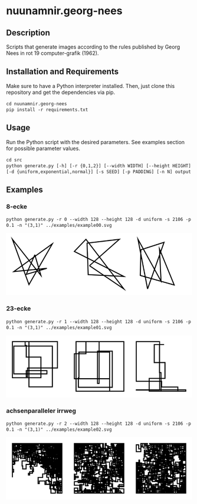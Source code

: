 # nuunamnir.georg-nees
## Description
Scripts that generate images according to the rules published by Georg Nees in rot 19 computer-grafik (1962).
## Installation and Requirements
Make sure to have a Python interpreter installed. Then, just clone this repository and get the dependencies via pip.
```
cd nuunamnir.georg-nees
pip install -r requirements.txt
```
## Usage
Run the Python script with the desired parameters. See examples section for possible parameter values.
```
cd src
python generate.py [-h] [-r {0,1,2}] [--width WIDTH] [--height HEIGHT] [-d {uniform,exponential,normal}] [-s SEED] [-p PADDING] [-n N] output
```
## Examples
### 8-ecke
```
python generate.py -r 0 --width 128 --height 128 -d uniform -s 2106 -p 0.1 -n "(3,1)" ../examples/example00.svg
```
![8-ecke example](examples/example00.svg)
### 23-ecke
```
python generate.py -r 1 --width 128 --height 128 -d uniform -s 2106 -p 0.1 -n "(3,1)" ../examples/example01.svg
```
![8-ecke example](examples/example01.svg)
### achsenparalleler irrweg
```
python generate.py -r 2 --width 128 --height 128 -d uniform -s 2106 -p 0.1 -n "(3,1)" ../examples/example02.svg
```
![8-ecke example](examples/example02.svg)